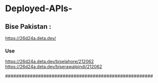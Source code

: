 # Deployed-APIs-

## Bise Pakistan :
https://26d24a.deta.dev/

### Use 
https://26d24a.deta.dev/biselahore/212062
https://26d24a.deta.dev/biserawalpindi/212062

######################################################
